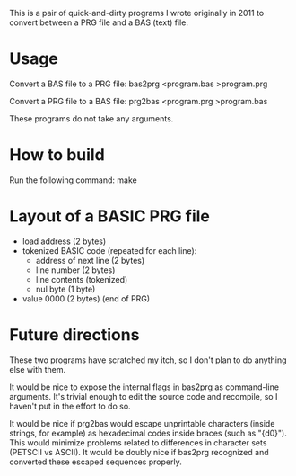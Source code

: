 This is a pair of quick-and-dirty programs I wrote originally in 2011 to
convert between a PRG file and a BAS (text) file.

Usage
=====

Convert a BAS file to a PRG file:
    bas2prg <program.bas >program.prg

Convert a PRG file to a BAS file:
    prg2bas <program.prg >program.bas

These programs do not take any arguments.

How to build
============

Run the following command:
    make

Layout of a BASIC PRG file
==========================

* load address (2 bytes)
* tokenized BASIC code (repeated for each line):
  * address of next line (2 bytes)
  * line number (2 bytes)
  * line contents (tokenized)
  * nul byte (1 byte)
* value 0000 (2 bytes) (end of PRG)

Future directions
=================

These two programs have scratched my itch, so I don't plan to do anything else
with them.

It would be nice to expose the internal flags in bas2prg as command-line
arguments. It's trivial enough to edit the source code and recompile, so I
haven't put in the effort to do so.

It would be nice if prg2bas would escape unprintable characters (inside
strings, for example) as hexadecimal codes inside braces (such as "{d0}"). This
would minimize problems related to differences in character sets (PETSCII vs
ASCII). It would be doubly nice if bas2prg recognized and converted these
escaped sequences properly.

